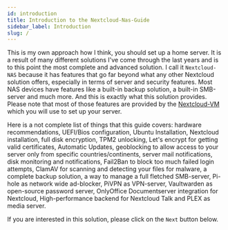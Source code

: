```yaml
---
id: introduction
title: Introduction to the Nextcloud-Nas-Guide
sidebar_label: Introduction
slug: /
---
```


This is my own approach how I think, you should set up a home server. It is a result of many different solutions I've come through the last years and is to this point the most complete and advanced solution. I call it `Nextcloud-NAS` because it has features that go far beyond what any other Nextcloud solution offers, especially in terms of server and security features. Most NAS devices have features like a built-in backup solution, a built-in SMB-server and much more. And this is exactly what this solution provides. Please note that most of those features are provided by the [Nextcloud-VM](https://github.com/nextcloud/vm) which you will use to set up your server.

Here is a not complete list of things that this guide covers: hardware recommendations, UEFI/Bios configuration, Ubuntu Installation, Nextcloud installation, full disk encryption, TPM2 unlocking, Let's encrypt for getting valid certificates, Automatic Updates, geoblocking to allow access to your server only from specific countries/continents, server mail notifications, disk monitoring and notifications, Fail2Ban to block too much failed login attempts, ClamAV for scanning and detecting your files for malware, a complete backup solution, a way to manage a full fletched SMB-server, Pi-hole as network wide ad-blocker, PiVPN as VPN-server, Vaultwarden as open-source password server, OnlyOffice Documentserver integration for Nextcloud, High-performance backend for Nextcloud Talk and PLEX as media server.

If you are interested in this solution, please click on the `Next` button below.